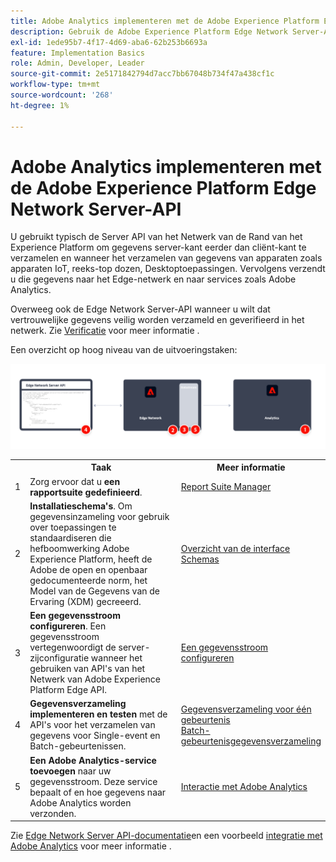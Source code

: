 ```yaml
---
title: Adobe Analytics implementeren met de Adobe Experience Platform Edge Network Server-API
description: Gebruik de Adobe Experience Platform Edge Network Server-API om gegevens naar Adobe Analytics te verzenden.
exl-id: 1ede95b7-4f17-4d69-aba6-62b253b6693a
feature: Implementation Basics
role: Admin, Developer, Leader
source-git-commit: 2e5171842794d7acc7bb67048b734f47a438cf1c
workflow-type: tm+mt
source-wordcount: '268'
ht-degree: 1%

---
```


# Adobe Analytics implementeren met de Adobe Experience Platform Edge Network Server-API

U gebruikt typisch de Server API van het Netwerk van de Rand van het Experience Platform om gegevens server-kant eerder dan cliënt-kant te verzamelen en wanneer het verzamelen van gegevens van apparaten zoals apparaten IoT, reeks-top dozen, Desktoptoepassingen. Vervolgens verzendt u die gegevens naar het Edge-netwerk en naar services zoals Adobe Analytics.

Overweeg ook de Edge Network Server-API wanneer u wilt dat vertrouwelijke gegevens veilig worden verzameld en geverifieerd in het netwerk. Zie [Verificatie](https://experienceleague.adobe.com/docs/experience-platform/edge-network-server-api/authentication.html?lang=nl-NL) voor meer informatie .

Een overzicht op hoog niveau van de uitvoeringstaken:

![Adobe Analytics die de uitbreidingsworkflow voor Analytics gebruikt](../../assets/edge-network-server-api-annotated.png)

<table style="width:100%">

<tr>
<th style="width:5%"></th><th style="width:60%"><b>Taak</b></th><th style="width:35%"><b>Meer informatie</b></th>
</tr>

<tr>
<td>1</td>
<td>Zorg ervoor dat u <b>een rapportsuite gedefinieerd</b>.</td>
<td><a href="../../../admin/admin/c-manage-report-suites/report-suites-admin.md">Report Suite Manager</a></td>
</tr>

<tr>
<td>2</td>
<td><b>Installatieschema's</b>. Om gegevensinzameling voor gebruik over toepassingen te standaardiseren die hefboomwerking Adobe Experience Platform, heeft de Adobe de open en openbaar gedocumenteerde norm, het Model van de Gegevens van de Ervaring (XDM) gecreeerd.</td>
<td><a href="https://experienceleague.adobe.com/docs/experience-platform/xdm/ui/overview.html?lang=nl-NL">Overzicht van de interface Schemas</a></td>
</tr>

<tr>
<td>3</td>
<td><b>Een gegevensstroom configureren</b>. Een gegevensstroom vertegenwoordigt de server-zijconfiguratie wanneer het gebruiken van API's van het Netwerk van Adobe Experience Platform Edge API.</td>
<td><a href="https://experienceleague.adobe.com/docs/experience-platform/datastreams/configure.html?lang=nl-NL">Een gegevensstroom configureren<a></td> 
</tr>

<tr>
<td>4</td>
<td><b>Gegevensverzameling implementeren en testen</b> met de API's voor het verzamelen van gegevens voor Single-event en Batch-gebeurtenissen.</td>
<td><a href="https://experienceleague.adobe.com/docs/experience-platform/edge-network-server-api/data-collection/interactive-data-collection.html?lang=nl-NL">Gegevensverzameling voor één gebeurtenis</a><br/><a href="https://experienceleague.adobe.com/docs/experience-platform/edge-network-server-api/data-collection/non-interactive-data-collection.html?lang=nl-NL">Batch-gebeurtenisgegevensverzameling</a>
</tr>

<td>5</td>
<td><b>Een Adobe Analytics-service toevoegen</b> naar uw gegevensstroom. Deze service bepaalt of en hoe gegevens naar Adobe Analytics worden verzonden.</td>
<td><a href="https://experienceleague.adobe.com/docs/experience-platform/edge-network-server-api/interacting-other-adobe-solutions/interacting-adobe-analytics.html">Interactie met Adobe Analytics</a></td>
</tr>


</table>

Zie [Edge Network Server API-documentatie](https://experienceleague.adobe.com/docs/experience-platform/edge-network-server-api/overview.html?lang=nl-NL)en een voorbeeld [integratie met Adobe Analytics](https://experienceleague.adobe.com/docs/experience-platform/edge-network-server-api/interacting-other-adobe-solutions/interacting-adobe-analytics.html) voor meer informatie .

